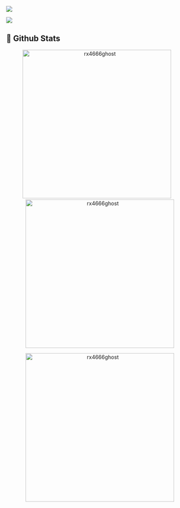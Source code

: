 ![](https://visitor-badge.laobi.icu/badge?page_id=rx4666ghost)
</br>
<!-- Contribution Graph-->

![](https://activity-graph.herokuapp.com/graph?username=rx4666ghost&theme=react-dark&hide_border=true&area=true)
</br>

## 🐙 **Github Stats**
<p align='center'>
  <img width="400px" src="https://github-readme-stats.vercel.app/api?username=rx4666ghost&show_icons=true&theme=gotham" alt="rx4666ghost" />
  &nbsp; &nbsp;
  <img width="400px" src="https://github-readme-streak-stats.herokuapp.com/?user=rx4666ghost&theme=gotham" alt="rx4666ghost" />
</p>

<p align='center'>
  <img width="400px" src="https://github-readme-stats.vercel.app/api/top-langs/?username=rx4666ghost&show_icons=true&theme=gotham&layout=compact" alt="rx4666ghost" />
</p>
